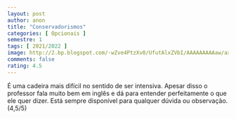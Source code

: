 ```yaml
---
layout: post
author: anon
title: "Conservadorismos"
categories: [ Opcionais ]
semestre: 1
tags: [ 2021/2022 ]
image: http://2.bp.blogspot.com/-wZve4PtzXv0/UfutAlxZVbI/AAAAAAAAAaw/ax5D1lGZPbw/s1600/4+faces+of+conservatism.gif
comments: false
rating: 4.5
---
```


É uma cadeira mais difícil no sentido de ser intensiva. Apesar disso o professor fala muito bem em inglês e dá para entender perfeitamente o que ele quer dizer. Está sempre disponível para qualquer dúvida ou observação. (4,5/5)
